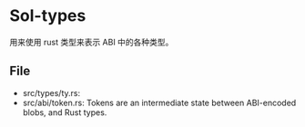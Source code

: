 # Sol-types

用来使用 rust 类型来表示 ABI 中的各种类型。

## File

- src/types/ty.rs:
- src/abi/token.rs: Tokens are an intermediate state between ABI-encoded blobs, and Rust types.
